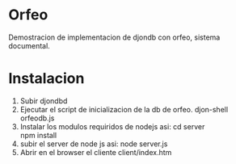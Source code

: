 Orfeo
=====

Demostracion de implementacion de djondb con orfeo, sistema documental.


Instalacion
===========

1. Subir djondbd
2. Ejecutar el script de inicializacion de la db de orfeo. djon-shell orfeodb.js
3. Instalar los modulos requiridos de nodejs asi: 
   cd server    
   npm install
3. subir el server de node js asi: 
   node server.js
4. Abrir en el browser el cliente client/index.htm


